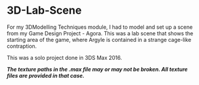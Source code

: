# 3D-Lab-Scene
For my 3DModelling Techniques module, I had to model and set up a scene from my Game Design Project - Agora.
This was a lab scene that shows the starting area of the game, where Argyle is contained in a strange cage-like contraption.

This was a solo project done in 3DS Max 2016.

***The texture paths in the .max file may or may not be broken. All texture files are provided in that case.***
